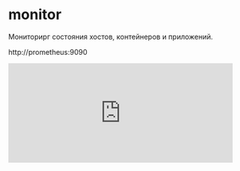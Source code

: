 # monitor

Мониторирг состояния хостов,  контейнеров и приложений.

http://prometheus:9090


<iframe src="https://monitor.rg.ru/d-solo/toopdhyWk/servisy-rg?orgId=1&refresh=5s&from=1580299286994&to=1580302886994&var-job=auth-proxy&var-job=file-uploader&theme=light&panelId=20" width="450" height="200" frameborder="0"></iframe>